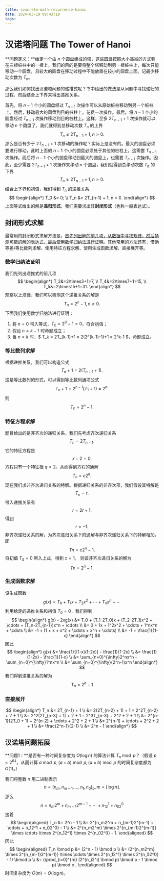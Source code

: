 ```yaml
---
title: concrete-math-recurrence-hanoi
date: 2024-03-19 09:43:19
tags:
---
```


# 汉诺塔问题 The Tower of Hanoi

**问题定义：**给定一个由 $n$ 个圆盘组成的塔，这些圆盘按照大小递减的方式套在三根桩柱中的一根上。我们的目的是要将整个塔移动到另一根桩柱上，每次只能移动一个圆盘，且较大的圆盘在移动过程中不能放置在较小的圆盘上面。记最少移动次数为 $T_n$。

那么我们如何找出汉诺塔问题的递推式呢？书中给出的做法是从问题中寻找递归的过程，然后结合上下界来得出递推关系。

首先，将 $n-1$ 个小的圆盘经过 $T_{n-1}$ 次操作可以从原始桩柱移动到另一个桩柱上。然后，移动最大的圆盘到目的桩柱上，花费一次操作。最后，将 $n-1$ 个小的圆盘经过 $T_{n-1}$ 次操作移动到目的桩柱上。这样，至多 $2T_{n-1}+1$ 次操作就可以移动 $n$ 个圆盘了，我们就得到总移动次数 $T_n$ 的上界
$$
T_n \leq 2T_{n-1} + 1, n > 0.
$$
那么是否有少于 $2T_{n-1}+1$ 次移动的操作呢？实际上是没有的。最大的圆盘必须要进行移动，此时上面的 $n-1$ 个小的圆盘必须处于其他的桩柱上，这需要 $T_{n-1}$ 次操作。而后将 $n-1$ 个小的圆盘移动到最大的圆盘上，也需要 $T_{n-1}$ 次操作。因此，至少需要 $2T_{n-1}+1$ 次操作来移动 $n$ 个圆盘，我们就得到总移动次数 $T_n$ 的下界
$$
T_n \geq 2T_{n-1} + 1, n > 0.
$$
结合上下界和初值，我们得到 $T_n$ 的递推关系
$$
\begin{align*}
T_0 &= 0; \\
T_n &= 2T_{n-1} + 1, n > 0.
\end{align*}
$$
上面等式给出的解是**递归形式**，我们需要求出其**封闭形式**（也称一般表达式）。



## 封闭形式求解

最常用的封闭形式求解方法是，<u>首先列出解的前几项，从数据中寻找规律，然后猜测可能的解的表达式，最后使用数学归纳法进行证明</u>。其他常用的方法还有，借助等差/等比数列求解、使用特征方程求解、使用生成函数求解、直接展开等。

### **数学归纳法证明**

我们先列出递推式的前几项
$$
\begin{align*}
T_3&=2\times3+1=7, \\
T_4&=2\times7+1=15, \\
T_5&=2\times15+1=31.
\end{align*}
$$
观察以上规律，我们可以猜测这个递推关系的解是
$$
T_n=2^n-1, n\geq0.
$$
下面我们使用数学归纳法进行证明：

1. 将 $n=0$ 带入等式，$T_0=2^0-1=0$，符合初值；
2. 假设 $n=k-1$ 时命题成立；
3. 当 $n=k$ 时，$ T_k = 2T_{k-1}+1 = 2(2^{k-1}-1)+1 = 2^k-1 $，命题成立。

### 等比数列求解

根据递推关系，我们可以构造公式
$$
T_n+1=2(T_{n-1}+1).
$$
 这是等比数列的形式，可以得到等比数列通项公式
$$
T_n+1=2^{n-1}(T_1+1)=2^n.
$$
则
$$
T_n=2^n-1.
$$

### 特征方程求解

题目给出的是非齐次的递归关系，我们先考虑齐次递归关系
$$
T_n = 2T_{n-1}.
$$
它的特征方程是
$$
x-2=0.
$$
方程只有一个特征根 $q=2$，从而得到方程的通解
$$
T_n = c2^n.
$$
现在我们求非齐次递归关系的特解。根据递归关系的非齐次项，我们假设其特解是
$$
T_n = r.
$$
带入递推关系有
$$
r = 2r + 1.
$$
得到
$$
r = -1.
$$
非齐次递归关系的解，为齐次递归关系下的通解与非齐次递归关系下的特解相加，即
$$
Tn = c2^n - 1.
$$
将初值 $T_0 = 0$ 带入上式，得到 $c=1$， 则该非齐次递归关系的解为
$$
Tn = 2^n - 1.
$$

### 生成函数求解

设生成函数
$$
g(x) = T_0 + T_1x + T_2x^2 + \cdots + T_nx^n + \cdots
$$
利用给定的递推关系和初值 $T_0=0$，我们得到
$$
\begin{align*}
g(x) - 2xg(x) &= T_0 + (T_1-2T_0)x + (T_2-2T_1)x^2 + \cdots + (T_n-2T_{n-1})x^n + \cdots \\
&= 0 + 1x + 1^2x^2 + \cdots + 1^nx^n + \cdots \\
&= -1 + (1 + x + x^2 + \cdots + x^n + \cdots) \\
&= -1 + \frac{1}{1-x}
\end{align*}
$$
因此
$$
\begin{align*}
g(x) &= \frac{1}{(1-x)(1-2x)} - \frac{1}{1-2x} \\
&= \frac{1}{1-2x} - \frac{1}{1-x} \\
&= \sum_{n=0}^{\infty}2^nx^n - \sum_{n=0}^{\infty}1^nx^n \\
&= \sum_{n=0}^{\infty}(2^n-1)x^n
\end{align*}
$$
我们得到递推关系的解为
$$
T_n = 2^n - 1
$$

### 直接展开

$$
\begin{align*}
T_n &= 2T_{n-1} + 1 \\
&= 2(2T_{n-2} + 1) + 1 = 2^2T_{n-2} + 2 + 1 \\
&= 2^2(2T_{n-3} + 1) + 2 + 1 = 2^3T_{n-3} + 2^2 + 2 + 1 \\
&= 2^{n-1}(2T_0 + 1) + 2^{n-2} + \cdots + 2^2 + 2 + 1 \\
&= 2^{n-1} + \cdots + 2^2 + 2 + 1 \\
&= \frac{2^n-1}{2-1} \\
&= 2^n - 1
\end{align*}
$$

## 汉诺塔问题拓展

**问题1：**是否有一种时间复杂度为 $O(\log{n})$ 的算法计算 $T_n \bmod p$？（假设 $p<2^{64}$，从而计算 $a \bmod p, (a+b) \bmod p, (a \times b) \bmod p$ 的时间复杂度都为 $O(1)$。）

我们将整数 $n$ 用二进制表示
$$
n = (n_m,n_{m-1},...,n_1,n_0)_b, m = \lfloor \log n \rfloor.
$$
那么
$$
n = n_m2^m + n_{m-1}2^{m-1} + \cdots + n_12^1 + n_02^0
$$
接着
$$
\begin{aligned}
T_n &= 2^n - 1 \\
&= 2^{n_m2^m + n_{m-1}2^{m-1} + \cdots + n_12^1 + n_02^0} - 1 \\
&= 2^{n_m2^m} \times 2^{n_{m-1}2^{m-1}} \times \cdots \times 2^{n_12^1} \times 2^{n_02^0} - 1.
\end{aligned}
$$
因此
$$
\begin{aligned}
T_n \bmod p &= (2^n - 1) \bmod p \\
&= (2^{n_m2^m} \times 2^{n_{m-1}2^{m-1}} \times \cdots \times 2^{n_12^1} \times 2^{n_02^0} - 1) \bmod p \\
&= (\prod_{i=0}^{m} (2^{n_i2^i} \bmod p) \bmod p - 1 \bmod p) \bmod p ,
\end{aligned}
$$
时间复杂度为 $O(m)=O(\log{n})$。
